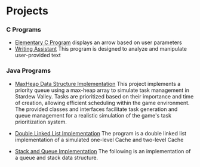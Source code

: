 # Projects

### C Programs
- [Elementary C Program](https://github.com/Brycekratzer/Basic-C-program.git)
  displays an arrow based on user parameters
- [Writing Assistant](https://github.com/Brycekratzer/Writing-Assistant-C)
  This program is designed to analyze and manipulate user-provided text

### Java Programs
- [MaxHeap Data Structure Implementation](https://github.com/Brycekratzer/MaxHeap-Implementation)
  This project implements a priority queue using a max-heap array to simulate task management in Stardew Valley. Tasks are prioritized based on their importance and time of creation,          allowing efficient scheduling within the game environment. The provided classes and interfaces facilitate task generation and queue management for a realistic simulation of the game's       task prioritization system.
  
- [Double Linked List Implementation](https://github.com/Brycekratzer/Double-Linked-List-Implementation)
  The program is a double linked list implementation of a simulated one-level Cache and two-level Cache

- [Stack and Queue Implementation](https://github.com/Brycekratzer/Stack_and_Queue_Implementation)
  The following is an implementation of a queue and stack data structure.
  
      


